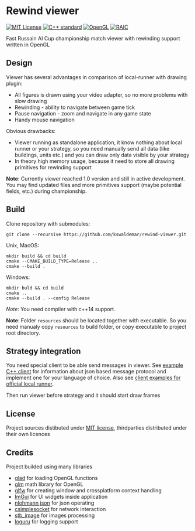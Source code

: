 # Rewind viewer

[![MIT License](https://img.shields.io/github/license/kswaldemar/highloadcup2017.svg?style=flat-square)](./LICENSE)
[![C++ standard](https://img.shields.io/badge/C++-14-blue.svg?style=flat-square)](https://isocpp.org/)
[![OpenGL](https://img.shields.io/badge/OpenGL-3.3-green.svg?style=flat-square)](https://www.khronos.org/opengl/)
[![RAIC](https://img.shields.io/badge/Russian%20AI%20Cup-2017-yellow.svg?style=flat-square)](http://russianaicup.ru/)

Fast Russain AI Cup championship match viewer with rewinding support written in OpenGL

## Design
Viewer has several advantages in comparison of local-runner with drawing plugin:
 - All figures is drawn using your video adapter, so no more problems with slow drawing
 - Rewinding - ability to navigate between game tick
 - Pause navigation - zoom and navigate in any game state
 - Handy mouse navigation

Obvious drawbacks:
 - Viewer running as standalone application, it know nothing about local runner or your strategy, so you need manually 
send all data (like buildings, units etc.) and you can draw only data visible by your strategy
 - In theory high memory usage, because it need to store all drawing primitives for rewinding support

**Note**: Currently viewer reached 1.0 version and still in active development. 
You may find updated files and more primitives support (maybe potential fields, etc.) during championship.

## Build

Clone repository with submodules:
```
git clone --recursive https://github.com/kswaldemar/rewind-viewer.git
```

Unix, MacOS:
```
mkdir build && cd build
cmake --CMAKE_BUILD_TYPE=Release ..
cmake --build .
```
Windows:
```
mkdir buld && cd build
cmake ..
cmake --build . --config Release
```
*Note*: You need compiler with c++14 support.

**Note**: Folder `resources` should be located together with executable. 
So you need manualy copy `resources` to build folder, or
copy executable to project root directory.

## Strategy integration
You need special client to be able send messages in viewer. See [example C++ client](https://github.com/kswaldemar/rewind-viewer/blob/master/clients/c%2B%2B/RewindClient.h) for information about json based message
protocol and implement one for your language of choice.
Also see [client examples for official local runner](https://github.com/JustAMan/russian-ai-cup-visual/tree/master/clients).

Then run viewer before strategy and it should start draw frames

## License
Project sources distibuted under [MIT license](https://github.com/kswaldemar/rewind-viewer/blob/master/LICENSE), thirdparties distributed under their own licences

## Credits
Project builded using many libraries
 - [glad](https://github.com/Dav1dde/glad) for loading OpenGL functions
 - [glm](https://glm.g-truc.net/0.9.8/index.html) math library for OpenGL
 - [glfw](http://www.glfw.org/) for creating window and crossplatform context handling
 - [ImGui](https://github.com/ocornut/imgui) for UI widgets inside application
 - [nlohmann json](https://github.com/nlohmann/json) for json operating
 - [csimplesocket](https://github.com/DFHack/clsocket) for network interaction
 - [stb_image](https://github.com/nothings/stb) for images processing
 - [loguru](https://github.com/emilk/loguru) for logging support
 